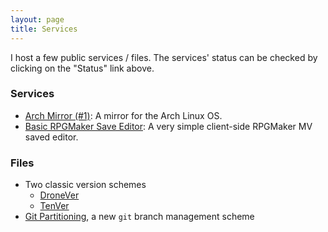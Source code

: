 ```yaml
---
layout: page
title: Services
---
```


I host a few public services / files. The services' status can be checked by clicking on the "Status" link above.

### Services
- [Arch Mirror (#1)](https://archmirror1.octyl.net): A mirror for the Arch Linux OS.
- [Basic RPGMaker Save Editor](https://octyl.net/basic-rpgmaker-editor/index.html): A very simple client-side RPGMaker MV saved editor.

### Files
- Two classic version schemes
    - [DroneVer](/drone-ver/)
    - [TenVer](/tenver/)
- [Git Partitioning](https://octyl.net/GitPartitioning/), a new `git` branch management scheme
